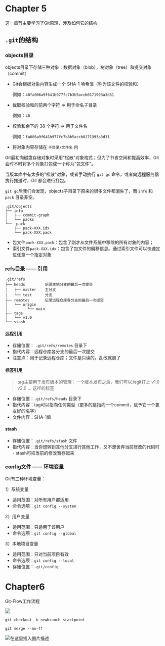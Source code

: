 # Chapter 5

这一章节主要学习了Git原理，涉及如何它的结构

##  `.git`的结构

### objects目录

objects目录下存储三种对象：数据对象（blob），树对象（tree）和提交对象（commit）

- Git会根据对象内容生成一个 SHA-1 哈希值（称为该文件的校验和）

  例如：`40fa006a9f641b977fc7b3b5accb0171993a3d31`

- 截取校验和的前两个字符 => 用于命名子目录

  例如：`40`

- 校验和余下的 38 个字符 => 用于文件名

  例如：`fa006a9f641b977fc7b3b5accb0171993a3d31`

- 将对象内容存储在 `子目录/文件名` 内

Git最初向磁盘存储对象时采用"松散"对象格式；但为了节省空间和提高效率，Git会时不时将多个对象打包成一个称为"包文件"。

当版本库中有太多的"松散"对象，或者手动执行 `git gc` 命令，或者向远程服务器执行推送时，Git 都会进行打包。

```git gc```后我们会发现，objects子目录下原来的很多文件都消失了，而 `info` 和 `pack` 目录非空。

```
.git/objects
├── info
│   ├── commit-graph
│   └── packs
└──  pack
    ├── pack-XXX.idx
    └── pack-XXX.pack
```

- 包文件`pack-XXX.pack`：包含了刚才从文件系统中移除的所有对象的内容；
- 索引文件`pack-XXX.idx`：包含了包文件的偏移信息。通过索引文件可以快速定位任意一个指定对象

### refs目录 —— 引用

```
.git/refs
├── heads         记录本地分支的最后一次提交
│   ├── master	  主分支
│   └── test	  分支
├── remotes       记录远程仓库各分支的最后一次提交
│   └── origin
│         └── main
├── tags
│   └── v1.0
└── stash
```

#### 远程引用

- 存储位置： `.git/refs/remotes` 目录下
- 指代内容：远程仓库各分支的最后一次提交
- 注意点：用于记录远程仓库；文件是只读的，乱改就崩了

#### 标签引用

> tag主要用于发布版本的管理：一个版本发布之后，我们可以为git打上 v1.0 v2.0 ... 这样的标签

- 存储位置：`.git/refs/heads` 目录下
- 指代内容：tag可以指向任何类型（更多的是指向一个commit，赋予它一个更友好的名字）
- 文件内容：SHA-1值

####  stash

- 存储位置：`.git/refs/stash` 文件
- 指代内容：当你想转到其他分支进行其他工作，又不想舍弃当前修改的代码时 - stash可把当前的修改暂存起来

###  config文件 —— 环境变量

Git有三种环境变量：

1）系统变量

- 适用范围：对所有用户都适用
- 命令选项：`git config --system`

2）用户变量

- 适用范围：只适用于该用户
- 命令选项：`git config --global`

3）本地项目变量

- 适用范围：只对当前项目有效
- 命令选项：`git config --local`
- 存储位置：`.git/config`

# Chapter6

Git-Flow工作流程

![](gitflow示意图.png)

```
git checkout -b newbranch startpoint
```

```
git merge --no-ff 
```

![在这里插入图片描述](https://img-blog.csdnimg.cn/bf6cc90c00004e8188d0f51c4f0199da.png?)
